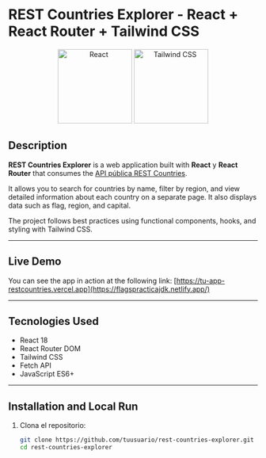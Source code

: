 # REST Countries Explorer - React + React Router + Tailwind CSS

<p align="center">
  
  <img src="https://cdn.jsdelivr.net/gh/devicons/devicon/icons/react/react-original.svg" alt="React" width="150" />
  <img src="https://vabadus.es/images/cache/imagen_nodo/images/articulos/64b524021adc5990918944.png" alt="Tailwind CSS" width="150" />
</p>

## Description

**REST Countries Explorer** is a web application built with  **React** y **React Router** that consumes the [API pública REST Countries](https://restcountries.com/).  

It allows you to search for countries by name, filter by region, and view detailed information about each country on a separate page. It also displays data such as flag, region, and capital.

The project follows best practices using functional components, hooks, and styling with Tailwind CSS.

---

## Live Demo

You can see the app in action at the following link:
[https://tu-app-restcountries.vercel.app](https://flagspracticajdk.netlify.app/)

---

## Tecnologies Used

- React 18
- React Router DOM
- Tailwind CSS
- Fetch API
- JavaScript ES6+

---

## Installation and Local Run

1. Clona el repositorio:
   ```bash
   git clone https://github.com/tuusuario/rest-countries-explorer.git
   cd rest-countries-explorer
